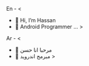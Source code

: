 En - <
- 👋 Hi, I’m Hassan
- 👀 Android Programmer ... >

Ar - <
- 👋 مرحبا انا حسن
- 👀 مبرمج اندرويد >
